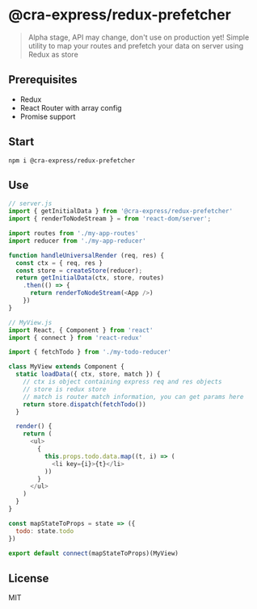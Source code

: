 # @cra-express/redux-prefetcher

> Alpha stage, API may change, don't use on production yet!
> Simple utility to map your routes and prefetch your data on server using Redux as store

## Prerequisites
- Redux
- React Router with array config
- Promise support

## Start
```
npm i @cra-express/redux-prefetcher
```

## Use
```js
// server.js
import { getInitialData } from '@cra-express/redux-prefetcher'
import { renderToNodeStream } = from 'react-dom/server';

import routes from './my-app-routes'
import reducer from './my-app-reducer'

function handleUniversalRender (req, res) {
  const ctx = { req, res }
  const store = createStore(reducer);
  return getInitialData(ctx, store, routes)
    .then(() => {
      return renderToNodeStream(<App />)
    })
}
```

```js
// MyView.js
import React, { Component } from 'react'
import { connect } from 'react-redux'

import { fetchTodo } from './my-todo-reducer'

class MyView extends Component {
  static loadData({ ctx, store, match }) {
    // ctx is object containing express req and res objects
    // store is redux store
    // match is router match information, you can get params here
    return store.dispatch(fetchTodo())
  }

  render() {
    return (
      <ul>
        {
          this.props.todo.data.map((t, i) => (
            <li key={i}>{t}</li>
          ))
        }
      </ul>
    )
  }
}

const mapStateToProps = state => ({
  todo: state.todo
})

export default connect(mapStateToProps)(MyView)
```

## License
MIT
